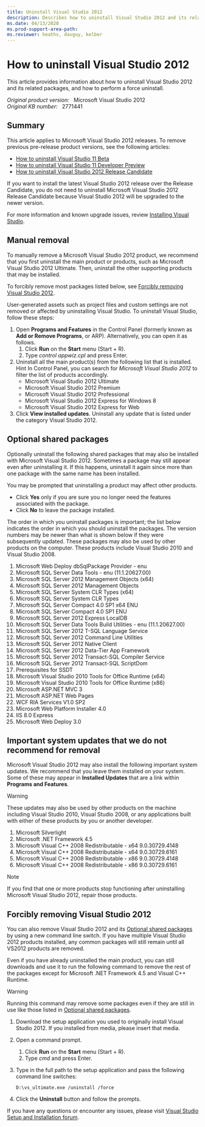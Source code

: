 ```yaml
---
title: Uninstall Visual Studio 2012
description: Describes how to uninstall Visual Studio 2012 and its related packages, and how to perform a force uninstall.
ms.date: 04/13/2020
ms.prod-support-area-path: 
ms.reviewer: heaths, davguy, kelber
---
```

# How to uninstall Visual Studio 2012

This article provides information about how to uninstall Visual Studio 2012 and its related packages, and how to perform a force uninstall.

_Original product version:_ &nbsp; Microsoft Visual Studio 2012  
_Original KB number:_ &nbsp; 2771441

## Summary

This article applies to Microsoft Visual Studio 2012 releases. To remove previous pre-release product versions, see the following articles:

- [How to uninstall Visual Studio 11 Beta](https://support.microsoft.com/help/2710678/how-to-uninstall-visual-studio-11-beta)
- [How to uninstall Visual Studio 11 Developer Preview](https://support.microsoft.com/help/2693272/how-to-uninstall-visual-studio-11-developer-preview)
- [How to uninstall Visual Studio 2012 Release Candidate](https://support.microsoft.com/help/2744926/how-to-uninstall-visual-studio-2012-release-candidate)

If you want to install the latest Visual Studio 2012 release over the Release Candidate, you do not need to uninstall Microsoft Visual Studio 2012 Release Candidate because Visual Studio 2012 will be upgraded to the newer version.

For more information and known upgrade issues, review [Installing Visual Studio](/previous-versions/e2h7fzkw(v=vs.110)).

## Manual removal

To manually remove a Microsoft Visual Studio 2012 product, we recommend that you first uninstall the main product or products, such as Microsoft Visual Studio 2012 Ultimate. Then, uninstall the other supporting products that may be installed.

To forcibly remove most packages listed below, see [Forcibly removing Visual Studio 2012](#forcibly-removing-visual-studio-2012).

User-generated assets such as project files and custom settings are not removed or affected by uninstalling Visual Studio. To uninstall Visual Studio, follow these steps:

1. Open **Programs and Features** in the Control Panel (formerly known as **Add or Remove Programs**, or ARP). Alternatively, you can open it as follows.
    1. Click **Run** on the **Start** menu (Start + R).
    2. Type *control appwiz.cpl* and press Enter.
2. Uninstall all the main product(s) from the following list that is installed. Hint In Control Panel, you can search for *Microsoft Visual Studio 2012* to filter the list of products accordingly.
    - Microsoft Visual Studio 2012 Ultimate
    - Microsoft Visual Studio 2012 Premium
    - Microsoft Visual Studio 2012 Professional
    - Microsoft Visual Studio 2012 Express for Windows 8
    - Microsoft Visual Studio 2012 Express for Web
3. Click **View installed updates**. Uninstall any update that is listed under the category Visual Studio 2012.

## Optional shared packages

Optionally uninstall the following shared packages that may also be installed with Microsoft Visual Studio 2012. Sometimes a package may still appear even after uninstalling it. If this happens, uninstall it again since more than one package with the same name has been installed.

You may be prompted that uninstalling a product may affect other products.

- Click **Yes** only if you are sure you no longer need the features associated with the package.
- Click **No** to leave the package installed.

The order in which you uninstall packages is important; the list below indicates the order in which you should uninstall the packages. The version numbers may be newer than what is shown below if they were subsequently updated. These packages may also be used by other products on the computer. These products include Visual Studio 2010 and Visual Studio 2008.

1. Microsoft Web Deploy dbSqlPackage Provider - enu
2. Microsoft SQL Server Data Tools - enu (11.1.20627.00)
3. Microsoft SQL Server 2012 Management Objects (x64)
4. Microsoft SQL Server 2012 Management Objects
5. Microsoft SQL Server System CLR Types (x64)
6. Microsoft SQL Server System CLR Types
7. Microsoft SQL Server Compact 4.0 SP1 x64 ENU
8. Microsoft SQL Server Compact 4.0 SP1 ENU
9. Microsoft SQL Server 2012 Express LocalDB
10. Microsoft SQL Server Data Tools Build Utilities - enu (11.1.20627.00)
11. Microsoft SQL Server 2012 T-SQL Language Service
12. Microsoft SQL Server 2012 Command Line Utilities
13. Microsoft SQL Server 2012 Native Client
14. Microsoft SQL Server 2012 Data-Tier App Framework
15. Microsoft SQL Server 2012 Transact-SQL Compiler Service
16. Microsoft SQL Server 2012 Transact-SQL ScriptDom
17. Prerequisites for SSDT
18. Microsoft Visual Studio 2010 Tools for Office Runtime (x64)
19. Microsoft Visual Studio 2010 Tools for Office Runtime (x86)
20. Microsoft ASP.NET MVC 3
21. Microsoft ASP.NET Web Pages
22. WCF RIA Services V1.0 SP2
23. Microsoft Web Platform Installer 4.0
24. IIS 8.0 Express
25. Microsoft Web Deploy 3.0

## Important system updates that we do not recommend for removal

Microsoft Visual Studio 2012 may also install the following important system updates. We recommend that you leave them installed on your system. Some of these may appear in **Installed Updates** that are a link within **Programs and Features**.

> [!WARNING]
> These updates may also be used by other products on the machine including Visual Studio 2010, Visual Studio 2008, or any applications built with either of these products by you or another developer.

1. Microsoft Silverlight
2. Microsoft .NET Framework 4.5
3. Microsoft Visual C++ 2008 Redistributable - x64 9.0.30729.4148
4. Microsoft Visual C++ 2008 Redistributable - x64 9.0.30729.6161
5. Microsoft Visual C++ 2008 Redistributable - x86 9.0.30729.4148
6. Microsoft Visual C++ 2008 Redistributable - x86 9.0.30729.6161

> [!NOTE]
> If you find that one or more products stop functioning after uninstalling Microsoft Visual Studio 2012, repair those products.

## Forcibly removing Visual Studio 2012  

You can also remove Visual Studio 2012 and its [Optional shared packages](#optional-shared-packages) by using a new command line switch. If you have multiple Visual Studio 2012 products installed, any common packages will still remain until all VS2012 products are removed.

Even if you have already uninstalled the main product, you can still downloads and use it to run the following command to remove the rest of the packages except for Microsoft .NET Framework 4.5 and Visual C++ Runtime.

> [!WARNING]
> Running this command may remove some packages even if they are still in use like those listed in [Optional shared packages](#optional-shared-packages).

1. Download the setup application you used to originally install Visual Studio 2012. If you installed from media, please insert that media.
2. Open a command prompt.
    1. Click **Run** on the **Start** menu (Start + R).
    2. Type *cmd* and press Enter.
3. Type in the full path to the setup application and pass the following command line switches:

    ```console
    D:\vs_ultimate.exe /uninstall /force
    ```

4. Click the **Uninstall** button and follow the prompts.

If you have any questions or encounter any issues, please visit [Visual Studio Setup and Installation forum](https://social.msdn.microsoft.com/Forums/vstudio/home?forum=vssetup).
